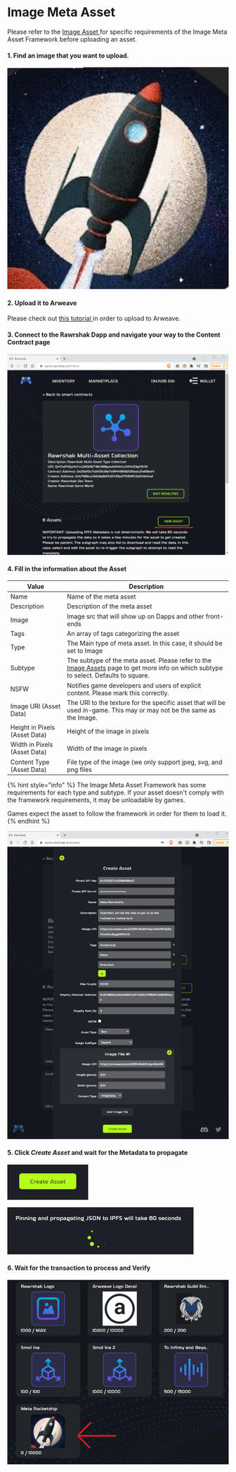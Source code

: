 # Image Meta Asset

Please refer to the [Image Asset ](../../../../developers/in-game-asset-framework/asset-types/image-assets.md)for specific requirements of the Image Meta Asset Framework before uploading an asset.&#x20;

#### 1. Find an image that you want to upload.

![Rocketship - Note: This is just a random image off. We don't own this image at all.](../../../../.gitbook/assets/rocketship.jpg)

#### 2. Upload it to Arweave

Please check out [this tutorial ](../upload-data-to-arweave.md)in order to upload to Arweave.

#### 3. Connect to the Rawrshak Dapp and navigate your way to the Content Contract page

![Create New Asset](<../../../../.gitbook/assets/image (23).png>)

#### 4. Fill in the information about the Asset

| Value                         | Description                                                                                                                                                                                                         |
| ----------------------------- | ------------------------------------------------------------------------------------------------------------------------------------------------------------------------------------------------------------------- |
| Name                          | Name of the meta asset                                                                                                                                                                                              |
| Description                   | Description of the meta asset                                                                                                                                                                                       |
| Image                         | Image src that will show up on Dapps and other front-ends                                                                                                                                                           |
| Tags                          | An array of tags categorizing the asset                                                                                                                                                                             |
| Type                          | The Main type of meta asset. In this case, it should be set to Image                                                                                                                                                |
| Subtype                       | The subtype of the meta asset. Please refer to the [Image Assets](../../../../developers/in-game-asset-framework/asset-types/image-assets.md) page to get more info on which subtype to select. Defaults to square. |
| NSFW                          | Notifies game developers and users of explicit content. Please mark this correctly.                                                                                                                                 |
| Image URI (Asset Data)        | The URI to the texture for the specific asset that will be used in-game. This may or may not be the same as the Image.                                                                                              |
| Height in Pixels (Asset Data) | Height of the image in pixels                                                                                                                                                                                       |
| Width in Pixels (Asset Data)  | Width of the image in pixels                                                                                                                                                                                        |
| Content Type (Asset Data)     | File type of the image (we only support jpeg, svg, and png files                                                                                                                                                    |

{% hint style="info" %}
The Image Meta Asset Framework has some requirements for each type and subtype. If your asset doesn't comply with the framework requirements, it may be unloadable by games.&#x20;

Games expect the asset to follow the framework in order for them to load it.
{% endhint %}

![Fill in the Image information](<../../../../.gitbook/assets/image (29).png>)

#### 5. Click _Create Asset_ and wait for the Metadata to propagate

![](<../../../../.gitbook/assets/image (24).png>)

![](<../../../../.gitbook/assets/image (37).png>)

#### 6. Wait for the transaction to process and Verify

![Verify asset was created.](<../../../../.gitbook/assets/image (36).png>)

